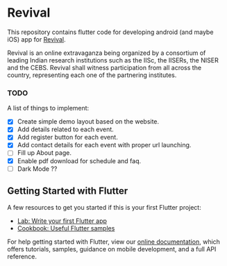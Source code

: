 # Revival

This repository contains flutter code for developing android (and maybe iOS) app for [Revival].

Revival is an online extravaganza being organized by a consortium of leading Indian research institutions such as the IISc, the IISERs, the NISER and the CEBS. Revival shall witness participation from all across the country, representing each one of the partnering institutes.

### TODO
A list of things to implement:
  - [x] Create simple demo layout based on the website.
  - [x] Add details related to each event.
  - [x] Add register button for each event.
  - [x] Add contact details for each event with proper url launching.
  - [ ] Fill up About page.
  - [x] Enable pdf download for schedule and faq.
  - [ ] Dark Mode ??

## Getting Started with Flutter

A few resources to get you started if this is your first Flutter project:

- [Lab: Write your first Flutter app](https://flutter.dev/docs/get-started/codelab)
- [Cookbook: Useful Flutter samples](https://flutter.dev/docs/cookbook)

For help getting started with Flutter, view our
[online documentation](https://flutter.dev/docs), which offers tutorials,
samples, guidance on mobile development, and a full API reference.

[Revival]: https://revival.iiserkol.ac.in/
